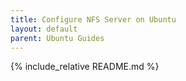 ```yaml
---
title: Configure NFS Server on Ubuntu
layout: default
parent: Ubuntu Guides
---
```


{% include_relative README.md %}
